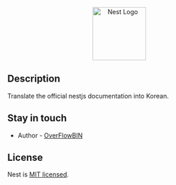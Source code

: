 <p align="center">
  <a href="http://nestjs.com/" target="blank"><img src="https://nestjs.com/img/logo-small.svg" width="120" alt="Nest Logo" /></a>
</p>

## Description

Translate the official nestjs documentation into Korean.


## Stay in touch

- Author - [OverFlowBIN]([https://twitter.com/kammysliwiec](https://github.com/overFlowBIN/))


## License

Nest is [MIT licensed](LICENSE).
